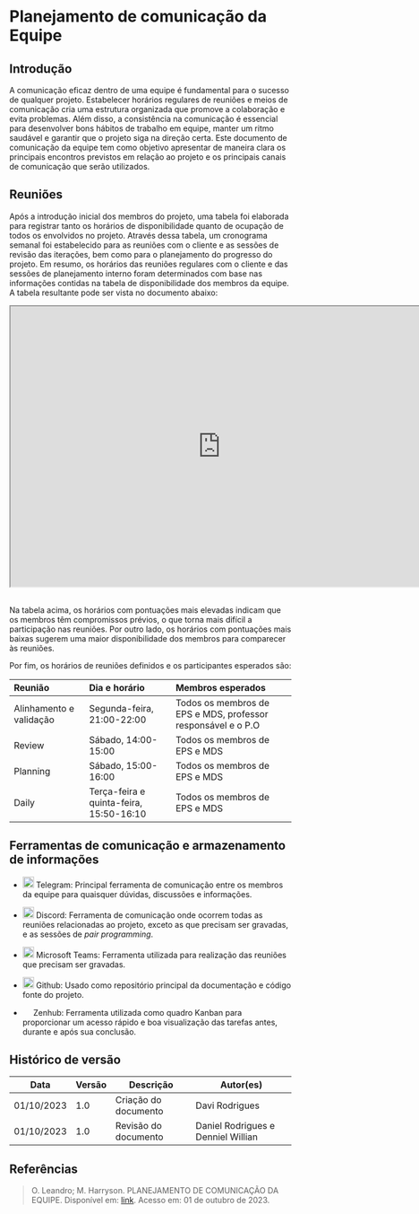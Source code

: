 # Planejamento de comunicação da Equipe

## Introdução

A comunicação eficaz dentro de uma equipe é fundamental para o sucesso de qualquer projeto. Estabelecer horários regulares de reuniões e meios de comunicação cria uma estrutura organizada que promove a colaboração e evita problemas. Além disso, a consistência na comunicação é essencial para desenvolver bons hábitos de trabalho em equipe, manter um ritmo saudável e garantir que o projeto siga na direção certa. Este documento de comunicação da equipe tem como objetivo apresentar de maneira clara os principais encontros previstos em relação ao projeto e os principais canais de comunicação que serão utilizados.

## Reuniões

Após a introdução inicial dos membros do projeto, uma tabela foi elaborada para registrar tanto os horários de disponibilidade quanto de ocupação de todos os envolvidos no projeto. Através dessa tabela, um cronograma semanal foi estabelecido para as reuniões com o cliente e as sessões de revisão das iterações, bem como para o planejamento do progresso do projeto. Em resumo, os horários das reuniões regulares com o cliente e das sessões de planejamento interno foram determinados com base nas informações contidas na tabela de disponibilidade dos membros da equipe. A tabela resultante pode ser vista no documento abaixo:

<center>
<iframe width="750" height="500" src="https://docs.google.com/spreadsheets/d/1ST4uyOpGExGRr4BNW04McmDTFR9CXrfEBplaY9NUL6w/edit?usp=sharing/pubhtml?widget=true&amp;headers=false"></iframe>
</center><br>

Na tabela acima, os horários com pontuações mais elevadas indicam que os membros têm compromissos prévios, o que torna mais difícil a participação nas reuniões. Por outro lado, os horários com pontuações mais baixas sugerem uma maior disponibilidade dos membros para comparecer às reuniões.

Por fim, os horários de reuniões definidos e os participantes esperados são:

| Reunião | Dia e horário | Membros esperados |
| :------ | :-----------  | :---------------  |
| Alinhamento e validação | Segunda-feira, 21:00-22:00 | Todos os membros de EPS e MDS, professor responsável e o P.O |
| Review | Sábado, 14:00-15:00 | Todos os membros de EPS e MDS |
| Planning | Sábado, 15:00-16:00 | Todos os membros de EPS e MDS |
| Daily | Terça-feira e quinta-feira, 15:50-16:10 | Todos os membros de EPS e MDS |

## Ferramentas de comunicação e armazenamento de informações

* <img src="https://www.freepnglogos.com/uploads/telegram-logo-png-0.png" height="20px" width="20px"> Telegram: Principal ferramenta de comunicação entre os membros da equipe para quaisquer dúvidas, discussões e informações.

* <img src="https://www.freepnglogos.com/uploads/discord-logo-png/discord-logo-logodownload-download-logotipos-1.png" height="20px" width="20px"> Discord: Ferramenta de comunicação onde ocorrem todas as reuniões relacionadas ao projeto, exceto as que precisam ser gravadas, e as sessões de *pair programming*.

* <img src="https://d1fdloi71mui9q.cloudfront.net/KG6Bw8GRJOgOyoDgxblL_wKaXXL2c0b1Zi2DP" height="20px" width="20px"> Microsoft Teams: Ferramenta utilizada para realização das reuniões que precisam ser gravadas.

* <img src="https://pngimg.com/uploads/github/github_PNG40.png" height="20px" width="20px"> Github: Usado como repositório principal da documentação e código fonte do projeto.

* <img src="https://app.zenhub.com/dist/favicon/apple-touch-icon.png" height="15px" width="15px"> Zenhub: Ferramenta utilizada como quadro Kanban para proporcionar um acesso rápido e boa visualização das tarefas antes, durante e após sua conclusão.

## Histórico de versão

| Data | Versão | Descrição | Autor(es) |
| ---- | ------ | --------- | --------- |
| 01/10/2023 | 1.0 | Criação do documento | Davi Rodrigues |
| 01/10/2023 | 1.0 | Revisão do documento| Daniel Rodrigues e Denniel Willian |

## Referências

> O. Leandro; M. Harryson. PLANEJAMENTO DE COMUNICAÇÃO DA EQUIPE. Disponível em: [link](https://github.com/fga-eps-mds/2023-1-CAPJu-Doc/blob/main/docs/comunicacao.md). Acesso em: 01 de outubro de 2023. 
